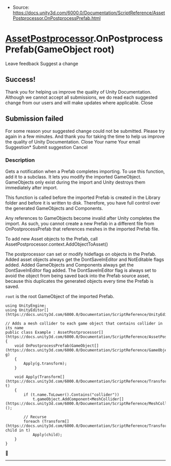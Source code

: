 * Source: https://docs.unity3d.com/6000.0/Documentation/ScriptReference/AssetPostprocessor.OnPostprocessPrefab.html

#  [AssetPostprocessor](https://docs.unity3d.com/6000.0/Documentation/ScriptReference/AssetPostprocessor.html).OnPostprocessPrefab(GameObject root)
Leave feedback
Suggest a change
## Success!
Thank you for helping us improve the quality of Unity Documentation. Although we cannot accept all submissions, we do read each suggested change from our users and will make updates where applicable.
Close
## Submission failed
For some reason your suggested change could not be submitted. Please <a>try again</a> in a few minutes. And thank you for taking the time to help us improve the quality of Unity Documentation.
Close
Your name Your email Suggestion* Submit suggestion
Cancel
### Description
Gets a notification when a Prefab completes importing.
To use this function, add it to a subclass. It lets you modify the imported GameObject. GameObjects only exist during the import and Unity destroys them immediately after import.  
  
This function is called before the imported Prefab is created in the Library folder and before it is written to disk. Therefore, you have full control over the generated GameObjects and Components.  
  
Any references to GameObjects become invalid after Unity completes the import. As such, you cannot create a new Prefab in a different file from OnPostprocessPrefab that references meshes in the imported Prefab file.  
  
To add new Asset objects to the Prefab, call AssetPostprocessor.context.AddObjectToAsset()  
  
The postprocessor can set or modify hideflags on objects in the Prefab. Added asset objects always get the DontSaveInEditor and NotEditable flags added. Added GameObjects and Components always get the DontSaveInEditor flag added. The DontSaveInEditor flag is always set to avoid the object from being saved back into the Prefab source asset, because this duplicates the generated objects every time the Prefab is saved.  
  
`root` is the root GameObject of the imported Prefab.
```
using UnityEngine;
using UnityEditor[](https://docs.unity3d.com/6000.0/Documentation/ScriptReference/UnityEditor.html);  
  
// Adds a mesh collider to each game object that contains collider in its name
public class Example : AssetPostprocessor[](https://docs.unity3d.com/6000.0/Documentation/ScriptReference/AssetPostprocessor.html)
{
    void OnPostprocessPrefab(GameObject[](https://docs.unity3d.com/6000.0/Documentation/ScriptReference/GameObject.html) g)
    {
        Apply(g.transform);
    }  
  
    void Apply(Transform[](https://docs.unity3d.com/6000.0/Documentation/ScriptReference/Transform.html) t)
    {
        if (t.name.ToLower().Contains("collider"))
            t.gameObject.AddComponent<MeshCollider[](https://docs.unity3d.com/6000.0/Documentation/ScriptReference/MeshCollider.html)>();  
  
        // Recurse
        foreach (Transform[](https://docs.unity3d.com/6000.0/Documentation/ScriptReference/Transform.html) child in t)
            Apply(child);
    }
}

```

* * *
